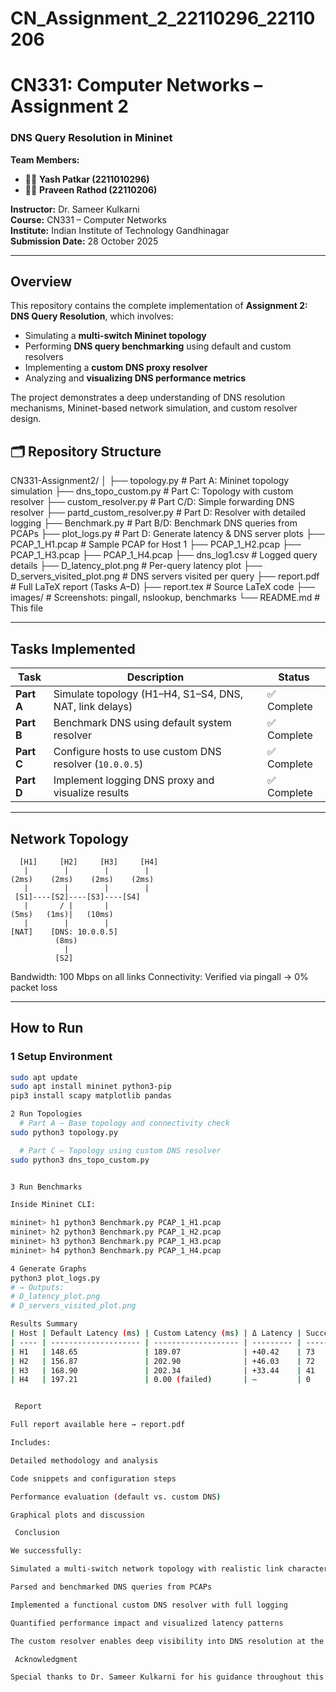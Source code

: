 # CN_Assignment_2_22110296_22110206
# CN331: Computer Networks – Assignment 2  
### **DNS Query Resolution in Mininet**

**Team Members:**  
- 🧑‍💻 **Yash Patkar (2211010296)**  
- 🧑‍💻 **Praveen Rathod (22110206)**  

**Instructor:** Dr. Sameer Kulkarni  
**Course:** CN331 – Computer Networks  
**Institute:** Indian Institute of Technology Gandhinagar  
**Submission Date:** 28 October 2025  

---


##  Overview

This repository contains the complete implementation of **Assignment 2: DNS Query Resolution**, which involves:

- Simulating a **multi-switch Mininet topology**
- Performing **DNS query benchmarking** using default and custom resolvers
- Implementing a **custom DNS proxy resolver**
- Analyzing and **visualizing DNS performance metrics**

The project demonstrates a deep understanding of DNS resolution mechanisms, Mininet-based network simulation, and custom resolver design.


## 🗂️ Repository Structure

CN331-Assignment2/
│
├── topology.py # Part A: Mininet topology simulation
├── dns_topo_custom.py # Part C: Topology with custom resolver
├── custom_resolver.py # Part C/D: Simple forwarding DNS resolver
├── partd_custom_resolver.py # Part D: Resolver with detailed logging
├── Benchmark.py # Part B/D: Benchmark DNS queries from PCAPs
├── plot_logs.py # Part D: Generate latency & DNS server plots
├── PCAP_1_H1.pcap # Sample PCAP for Host 1
├── PCAP_1_H2.pcap
├── PCAP_1_H3.pcap
├── PCAP_1_H4.pcap
├── dns_log1.csv # Logged query details
├── D_latency_plot.png # Per-query latency plot
├── D_servers_visited_plot.png # DNS servers visited per query
├── report.pdf # Full LaTeX report (Tasks A–D)
├── report.tex # Source LaTeX code
├── images/ # Screenshots: pingall, nslookup, benchmarks
└── README.md # This file

---

##  Tasks Implemented

| Task | Description | Status |
|------|-------------|--------|
| **Part A** | Simulate topology (H1–H4, S1–S4, DNS, NAT, link delays) | ✅ Complete |
| **Part B** | Benchmark DNS using default system resolver | ✅ Complete |
| **Part C** | Configure hosts to use custom DNS resolver (`10.0.0.5`) | ✅ Complete |
| **Part D** | Implement logging DNS proxy and visualize results | ✅ Complete |

---

##  Network Topology

      [H1]     [H2]     [H3]     [H4]
       |        |        |        |
    (2ms)    (2ms)    (2ms)    (2ms)
       |        |        |        |
     [S1]----[S2]----[S3]----[S4]
       |       / |       |
    (5ms)   (1ms)|   (10ms)
       |        |        |
    [NAT]    [DNS: 10.0.0.5]
              (8ms)
                |
              [S2]

Bandwidth: 100 Mbps on all links
Connectivity: Verified via pingall → 0% packet loss


---

##  How to Run

### **1️ Setup Environment**
```bash
sudo apt update
sudo apt install mininet python3-pip
pip3 install scapy matplotlib pandas

2️ Run Topologies
  # Part A – Base topology and connectivity check
sudo python3 topology.py

  # Part C – Topology using custom DNS resolver
sudo python3 dns_topo_custom.py


3️ Run Benchmarks

Inside Mininet CLI:

mininet> h1 python3 Benchmark.py PCAP_1_H1.pcap
mininet> h2 python3 Benchmark.py PCAP_1_H2.pcap
mininet> h3 python3 Benchmark.py PCAP_1_H3.pcap
mininet> h4 python3 Benchmark.py PCAP_1_H4.pcap

4️ Generate Graphs
python3 plot_logs.py
# → Outputs:
# D_latency_plot.png
# D_servers_visited_plot.png

Results Summary
| Host | Default Latency (ms) | Custom Latency (ms) | Δ Latency | Success Rate (%) |
| ---- | -------------------- | ------------------- | --------- | ---------------- |
| H1   | 148.65               | 189.07              | +40.42    | 73               |
| H2   | 156.87               | 202.90              | +46.03    | 72               |
| H3   | 168.90               | 202.34              | +33.44    | 41               |
| H4   | 197.21               | 0.00 (failed)       | —         | 0                |


 Report

Full report available here → report.pdf

Includes:

Detailed methodology and analysis

Code snippets and configuration steps

Performance evaluation (default vs. custom DNS)

Graphical plots and discussion

 Conclusion

We successfully:

Simulated a multi-switch network topology with realistic link characteristics

Parsed and benchmarked DNS queries from PCAPs

Implemented a functional custom DNS resolver with full logging

Quantified performance impact and visualized latency patterns

The custom resolver enables deep visibility into DNS resolution at the cost of ~40 ms added latency, offering valuable insight for debugging, security, and optimization.

 Acknowledgment

Special thanks to Dr. Sameer Kulkarni for his guidance throughout this course and assignment.
